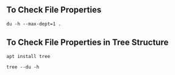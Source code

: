 ## To Check File Properties

```
du -h --max-dept=1 .
```

## To Check File Properties in Tree Structure

```
apt install tree

tree --du -h
```
